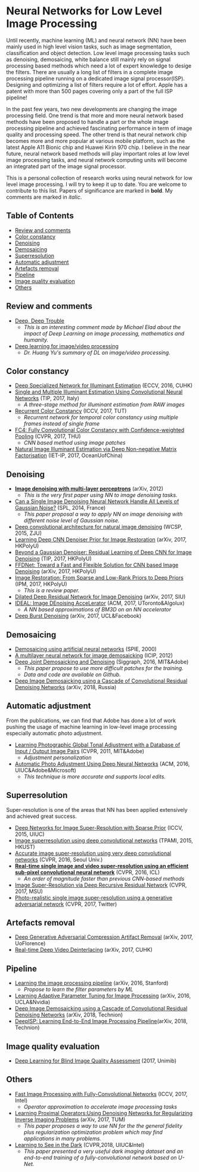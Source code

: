 # Neural Networks for Low Level Image Processing

Until recently, machine learning (ML) and neural network (NN) have been mainly used in high level vision tasks, such as image segmentation, classification and object detection. Low level image processing tasks such as denoising, demosaicing, white balance still mainly rely on signal processing based methods which need a lot of expert knowledge to desige the filters. There are usually a long list of filters in a complete image processing pipeline running on a dedicated image signal processor(ISP). Designing and optimizing a list of filters require a lot of effort. Apple has a patent with more than 500 pages covering only a part of the full ISP pipeline! 

In the past few years, two new developments are changing the image processing field. One trend is that more and more neural network based methods have been proposed to handle a part or the whole image processing pipeline and achieved fascinating performance in term of image quality and processing speed. The other trend is that neural network chip becomes more and more popular at various mobile platform, such as the latest Apple A11 Bionic chip and Huawei Kirin 970 chip. I believe in the near future, neural network based methods will play important roles at low level image processing tasks, and neural network computing units will become an integrated part of the image signal processor.

This is a personal collection of research works using neural network for low level image processing. I will try to keep it up to date. You are welcome to contribute to this list. Papers of significance are marked in **bold**. My comments are marked in *italic*.

## Table of Contents

  * [Review and comments](#review-and-comments)
  * [Color constancy](#color-constancy)
  * [Denoising](#denoising)
  * [Demosaicing](#demosaicing)
  * [Superresolution](#superresolution)
  * [Automatic adjustment](#automatic-adjustment)
  * [Artefacts removal](#artefacts-removal)
  * [Pipeline](#pipeline)
  * [Image quality evaluation](#image-quality-evaluation)
  * [Others](#others)

## Review and comments

  * [Deep, Deep Trouble](https://sinews.siam.org/Details-Page/deep-deep-trouble)
    * *This is an interesting comment made by Michael Elad about the impact of Deep Learning on image processing, mathematics and humanity.*
  * [Deep learning for image/video processing](https://www.slideshare.net/yuhuang/deep-learning-for-image-video-processing)
    * *Dr. Huang Yu's summary of DL on image/video processing.*

## Color constancy

  * [Deep Specialized Network for Illuminant Estimation](http://mmlab.ie.cuhk.edu.hk/projects/illuminant_estimation.html) (ECCV, 2016, CUHK)
  * [Single and Multiple Illuminant Estimation Using Convolutional Neural Networks](https://arxiv.org/abs/1508.00998) (TIP, 2017, Italy) 
    * *A three-stage method for illuminant estimation from RAW images*
  * [Recurrent Color Constancy](http://openaccess.thecvf.com/content_ICCV_2017/papers/Qian_Recurrent_Color_Constancy_ICCV_2017_paper.pdf) (ICCV, 2017, TUT)
    * *Recurrent network for temporal color constancy using multiple frames instead of single frame*
  * [FC4: Fully Convolutional Color Constancy with Confidence-weighted Pooling](http://openaccess.thecvf.com/content_cvpr_2017/papers/Hu_FC4_Fully_Convolutional_CVPR_2017_paper.pdf) (CVPR, 2017, THU)
    * *CNN based method using image patches*
   * [Natural Image Illuminant Estimation via Deep Non-negative Matrix Factorisation](http://digital-library.theiet.org/content/journals/10.1049/iet-ipr.2016.1058) (IET-IP, 2017, OceanUofChina)


## Denoising

  * [**Image denoising with multi-layer perceptrons**](https://arxiv.org/abs/1211.1544) (arXiv, 2012)
    * *This is the very first paper using NN to image denoising tasks.*
  * [Can a Single Image Denoising Neural Network Handle All Levels of Gaussian Noise?](https://www.semanticscholar.org/paper/Can-a-Single-Image-Denoising-Neural-Network-Handle-Wang-Morel/c0387d184c2201eb1811094ba259380b5a83b6a4) (SPL, 2014, France)
    * *This paper proposal a way to apply NN on image denoising with different noise level of Gaussian noise.*
  * [Deep convolutional architecture for natural image denoising](http://ieeexplore.ieee.org/document/7341021/) (WCSP, 2015, ZJU)
  * [Learning Deep CNN Denoiser Prior for Image Restoration](https://arxiv.org/abs/1704.03264) (arXiv, 2017, HKPolyU)
  * [Beyond a Gaussian Denoiser: Residual Learning of Deep CNN for Image Denoising](http://ieeexplore.ieee.org/document/7839189/) (TIP, 2017, HKPolyU)
  * [FFDNet: Toward a Fast and Flexible Solution for CNN based Image Denoising](https://arxiv.org/abs/1710.04026) (arXiv, 2017, HKPolyU)
  * [Image Restoration: From Sparse and Low-Rank Priors to Deep Priors](http://ieeexplore.ieee.org/document/8026108/) (IPM, 2017, HKPolyU) 
    * *This is a review paper.*
  * [Dilated Deep Residual Network for Image Denoising](https://arxiv.org/abs/1708.05473) (arXiv, 2017, SIU)
  * [IDEAL: Image DEnoising AcceLerator](http://www.eecg.toronto.edu/~mostafam/files/IDEAL_Image_DEnoising_AcceLerator.pdf) (ACM, 2017, UToronto&Algolux) 
    * *A NN based approximations of BM3D on an NN accelerator*
  * [Deep Burst Denoising](https://arxiv.org/abs/1712.05790) (arXiv, 2017, UCL&Facebook)

## Demosaicing

  * [Demosaicing using artificial neural networks](https://www.spiedigitallibrary.org/conference-proceedings-of-spie/3962/1/Demosaicking-using-artificial-neural-networks/10.1117/12.382904.short?SSO=1) (SPIE, 2000)
  * [A multilayer neural network for image demosaicking](https://www.semanticscholar.org/paper/A-multilayer-neural-network-for-image-demosaicking-Wang/4264e3560bf59bfdb9f262a9787187257a1ce75f) (ICIP, 2012)
  * [Deep Joint Demosaicking and Denoising](https://groups.csail.mit.edu/graphics/demosaicnet/) (Siggraph, 2016, MIT&Adobe) 
    * *This paper propose to use more difficult patches for the training.*
    * *Data and code are available on Github.*
  * [Deep Image Demosaicking using a Cascade of Convolutional Residual Denoising Networks](https://arxiv.org/abs/1803.05215) (arXiv, 2018, Russia)

## Automatic adjustment

From the publications, we can find that Adobe has done a lot of work pushing the usage of machine learning in low-level image processing especially automatic photo adjustment. 

  * [Learning Photographic Global Tonal Adjustment with a Database of Input / Output Image Pairs](http://people.csail.mit.edu/vladb/photoadjust/) (CVPR, 2011, MIT&Adobe) 
    * *Adjustment personalization*
  * [Automatic Photo Adjustment Using Deep Neural Networks](https://sites.google.com/site/homepagezhichengyan/home/dl_img_adjust) (ACM, 2016, UIUC&Adobe&Microsoft) 
    * *This technique is more accurate and supports local edits.*

## Superresolution

Super-resolution is one of the areas that NN has been applied extensively and achieved great success.

  * [Deep Networks for Image Super-Resolution with Sparse Prior](http://ieeexplore.ieee.org/document/7410407/) (ICCV, 2015, UIUC)
  * [Image superresolution using deep convolutional networks](https://ieeexplore.ieee.org/document/7115171/) (TPAMI, 2015, HKUST)
  * [Accurate image super-resolution using very deep convolutional networks](https://arxiv.org/abs/1511.04587) (CVPR, 2016, Seoul Univ.)
  * [**Real-time single image and video super-resolution using an efficient sub-pixel convolutional neural network**](https://www.cv-foundation.org/openaccess/content_cvpr_2016/papers/Shi_Real-Time_Single_Image_CVPR_2016_paper.pdf) (CVPR, 2016, ICL) 
    * *An order of magnitude faster than previous CNN-based methods*
  * [Image Super-Resolution via Deep Recursive Residual Network](http://cvlab.cse.msu.edu/project-super-resolution.html) (CVPR, 2017, MSU)
  * [Photo-realistic single image super-resolution using a generative adversarial network](https://arxiv.org/abs/1609.04802) (CVPR, 2017, Twitter)

## Artefacts removal

  * [Deep Generative Adversarial Compression Artifact Removal](https://arxiv.org/abs/1704.02518) (arXiv, 2017, UoFlorence)
  * [Real-time Deep Video Deinterlacing](https://arxiv.org/abs/1708.00187) (arXiv, 2017, CUHK) 

## Pipeline

  * [Learning the image processing pipeline](https://arxiv.org/abs/1605.09336) (arXiv, 2016, Stanford)
	  * *Propose to learn the filter parameters by ML*
  * [Learning Adaptive Parameter Tuning for Image Processing](https://arxiv.org/abs/1610.09414) (arXiv, 2016, UCLA&Nvidia)	  
  * [Deep Image Demosaicking using a Cascade of Convolutional Residual Denoising Networks](https://openreview.net/forum?id=BJdZEGCIG) (arXiv, 2018, Technion)
  * [DeepISP: Learning End-to-End Image Processing Pipeline](https://openreview.net/forum?id=BJdZEGCIG)(arXiv, 2018, Technion)
  
## Image quality evaluation

  * [Deep Learning for Blind Image Quality Assessment](http://www.ivl.disco.unimib.it/activities/deep-image-quality/) (2017, Unimib)

## Others

  * [Fast Image Processing with Fully-Convolutional Networks](https://www.youtube.com/watch?v=eQyfHgLx8Dc&feature=youtu.be) (ICCV, 2017, Intel) 
    * *Operator approximation to accelerate image processing tasks*
  * [Learning Proximal Operators:Using Denoising Networks for Regularizing Inverse Imaging Problems](https://arxiv.org/pdf/1704.03488.pdf) (arXiv, 2017, TUM) 
    * *This paper proposes a way to use NN for the the general fidelity plus regularization optimization problem which may find applications in many problems.*
  * [Learning to See in the Dark](http://vladlen.info/publications/learning-see-dark/) (CVPR,2018, UIUC&Intel)
    * *This paper presented a very useful dark imaging dataset and an end-to-end training of a fully-convolutional network based on U-Net.*
